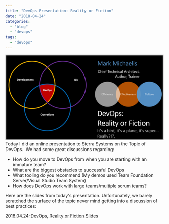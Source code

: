 ```yaml
---
title: "DevOps Presentation: Reality or Fiction"
date: "2018-04-24"
categories: 
  - "blog"
  - "devops"
tags: 
  - "devops"
---
```


![](images/2018-04-24_13-20-01-1024x552.png)Today I did an online presentation to Sierra Systems on the Topic of DevOps.  We had some great discussions regarding:

- How do you move to DevOps from when you are starting with an immature team?
- What are the biggest obstacles to successful DevOps
- What tooling do you recommend (My demos used Team Foundation Server/Visual Studio Team System)
- How does DevOps work with large teams/multiple scrum teams?

Here are the slides from today's presentation. Unfortunately, we barely scratched the surface of the topic never mind getting into a discussion of best practices:

[2018.04.24-DevOps, Reality or Fiction Slides](https://intellitect.com/wp-content/uploads/2018/04/2018.04.24-DevOps-Reality-or-Fiction.pdf)
